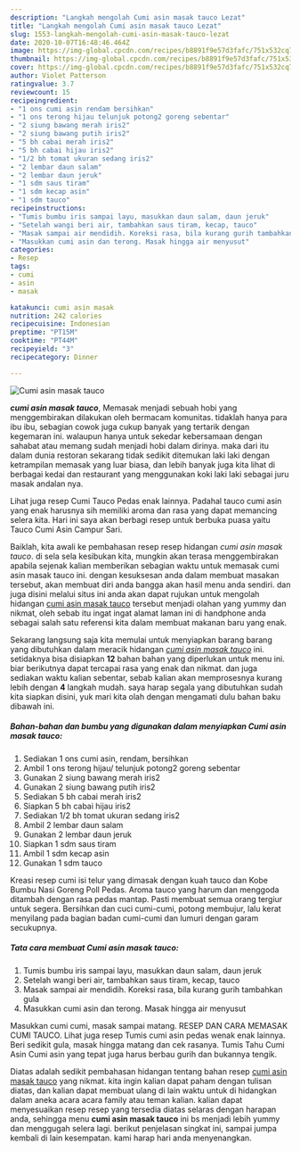 ```yaml
---
description: "Langkah mengolah Cumi asin masak tauco Lezat"
title: "Langkah mengolah Cumi asin masak tauco Lezat"
slug: 1553-langkah-mengolah-cumi-asin-masak-tauco-lezat
date: 2020-10-07T16:48:46.464Z
image: https://img-global.cpcdn.com/recipes/b8891f9e57d3fafc/751x532cq70/cumi-asin-masak-tauco-foto-resep-utama.jpg
thumbnail: https://img-global.cpcdn.com/recipes/b8891f9e57d3fafc/751x532cq70/cumi-asin-masak-tauco-foto-resep-utama.jpg
cover: https://img-global.cpcdn.com/recipes/b8891f9e57d3fafc/751x532cq70/cumi-asin-masak-tauco-foto-resep-utama.jpg
author: Violet Patterson
ratingvalue: 3.7
reviewcount: 15
recipeingredient:
- "1 ons cumi asin rendam bersihkan"
- "1 ons terong hijau telunjuk potong2 goreng sebentar"
- "2 siung bawang merah iris2"
- "2 siung bawang putih iris2"
- "5 bh cabai merah iris2"
- "5 bh cabai hijau iris2"
- "1/2 bh tomat ukuran sedang iris2"
- "2 lembar daun salam"
- "2 lembar daun jeruk"
- "1 sdm saus tiram"
- "1 sdm kecap asin"
- "1 sdm tauco"
recipeinstructions:
- "Tumis bumbu iris sampai layu, masukkan daun salam, daun jeruk"
- "Setelah wangi beri air, tambahkan saus tiram, kecap, tauco"
- "Masak sampai air mendidih. Koreksi rasa, bila kurang gurih tambahkan gula"
- "Masukkan cumi asin dan terong. Masak hingga air menyusut"
categories:
- Resep
tags:
- cumi
- asin
- masak

katakunci: cumi asin masak 
nutrition: 242 calories
recipecuisine: Indonesian
preptime: "PT15M"
cooktime: "PT44M"
recipeyield: "3"
recipecategory: Dinner

---
```



![Cumi asin masak tauco](https://img-global.cpcdn.com/recipes/b8891f9e57d3fafc/751x532cq70/cumi-asin-masak-tauco-foto-resep-utama.jpg)

<b><i>cumi asin masak tauco</i></b>, Memasak menjadi sebuah hobi yang menggembirakan dilakukan oleh bermacam komunitas. tidaklah hanya para ibu ibu, sebagian cowok juga cukup banyak yang tertarik dengan kegemaran ini. walaupun hanya untuk sekedar kebersamaan dengan sahabat atau memang sudah menjadi hobi dalam dirinya. maka dari itu dalam dunia restoran sekarang tidak sedikit ditemukan laki laki dengan ketrampilan memasak yang luar biasa, dan lebih banyak juga kita lihat di berbagai kedai dan restaurant yang menggunakan koki laki laki sebagai juru masak andalan nya.

Lihat juga resep Cumi Tauco Pedas enak lainnya. Padahal tauco cumi asin yang enak harusnya sih memiliki aroma dan rasa yang dapat memancing selera kita. Hari ini saya akan berbagi resep untuk berbuka puasa yaitu Tauco Cumi Asin Campur Sari.

Baiklah, kita awali ke pembahasan resep resep hidangan <i>cumi asin masak tauco</i>. di sela sela kesibukan kita, mungkin akan terasa menggembirakan apabila sejenak kalian memberikan sebagian waktu untuk memasak cumi asin masak tauco ini. dengan kesuksesan anda dalam membuat masakan tersebut, akan membuat diri anda bangga akan hasil menu anda sendiri. dan juga disini melalui situs ini anda akan dapat rujukan untuk mengolah hidangan <u>cumi asin masak tauco</u> tersebut menjadi olahan yang yummy dan nikmat, oleh sebab itu ingat ingat alamat laman ini di handphone anda sebagai salah satu referensi kita dalam membuat makanan baru yang enak.


Sekarang langsung saja kita memulai untuk menyiapkan barang barang yang dibutuhkan dalam meracik hidangan <u><i>cumi asin masak tauco</i></u> ini. setidaknya bisa disiapkan <b>12</b> bahan bahan yang diperlukan untuk menu ini. biar berikutnya dapat tercapai rasa yang enak dan nikmat. dan juga sediakan waktu kalian sebentar, sebab kalian akan memprosesnya kurang lebih dengan <b>4</b> langkah mudah. saya harap segala yang dibutuhkan sudah kita siapkan disini, yuk mari kita olah dengan mengamati dulu bahan baku dibawah ini.

<!--inarticleads1-->

##### Bahan-bahan dan bumbu yang digunakan dalam menyiapkan Cumi asin masak tauco:

1. Sediakan 1 ons cumi asin, rendam, bersihkan
1. Ambil 1 ons terong hijau/ telunjuk potong2 goreng sebentar
1. Gunakan 2 siung bawang merah iris2
1. Gunakan 2 siung bawang putih iris2
1. Sediakan 5 bh cabai merah iris2
1. Siapkan 5 bh cabai hijau iris2
1. Sediakan 1/2 bh tomat ukuran sedang iris2
1. Ambil 2 lembar daun salam
1. Gunakan 2 lembar daun jeruk
1. Siapkan 1 sdm saus tiram
1. Ambil 1 sdm kecap asin
1. Gunakan 1 sdm tauco


Kreasi resep cumi isi telur yang dimasak dengan kuah tauco dan Kobe Bumbu Nasi Goreng Poll Pedas. Aroma tauco yang harum dan menggoda ditambah dengan rasa pedas mantap. Pasti membuat semua orang tergiur untuk segera. Bersihkan dan cuci cumi-cumi, potong membujur, lalu kerat menyilang pada bagian badan cumi-cumi dan lumuri dengan garam secukupnya. 

<!--inarticleads2-->

##### Tata cara membuat Cumi asin masak tauco:

1. Tumis bumbu iris sampai layu, masukkan daun salam, daun jeruk
1. Setelah wangi beri air, tambahkan saus tiram, kecap, tauco
1. Masak sampai air mendidih. Koreksi rasa, bila kurang gurih tambahkan gula
1. Masukkan cumi asin dan terong. Masak hingga air menyusut


Masukkan cumi cumi, masak sampai matang. RESEP DAN CARA MEMASAK CUMI TAUCO. Lihat juga resep Tumis cumi asin pedas wenak enak lainnya. Beri sedikit gula, masak hingga matang dan cek rasanya. Tumis Tahu Cumi Asin Cumi asin yang tepat juga harus berbau gurih dan bukannya tengik. 

Diatas adalah sedikit pembahasan hidangan tentang bahan resep <u>cumi asin masak tauco</u> yang nikmat. kita ingin kalian dapat paham dengan tulisan diatas, dan kalian dapat membuat ulang di lain waktu untuk di hidangkan dalam aneka acara acara family atau teman kalian. kalian dapat menyesuaikan resep resep yang tersedia diatas selaras dengan harapan anda, sehingga menu <b>cumi asin masak tauco</b> ini bs menjadi lebih yummy dan menggugah selera lagi. berikut penjelasan singkat ini, sampai jumpa kembali di lain kesempatan. kami harap hari anda menyenangkan.
